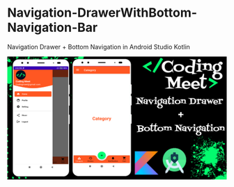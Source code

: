 # Navigation-DrawerWithBottom-Navigation-Bar
Navigation Drawer + Bottom Navigation in Android Studio Kotlin

![Navigation Drawer with Bottom Navigation App](screenshot/img1.png)





